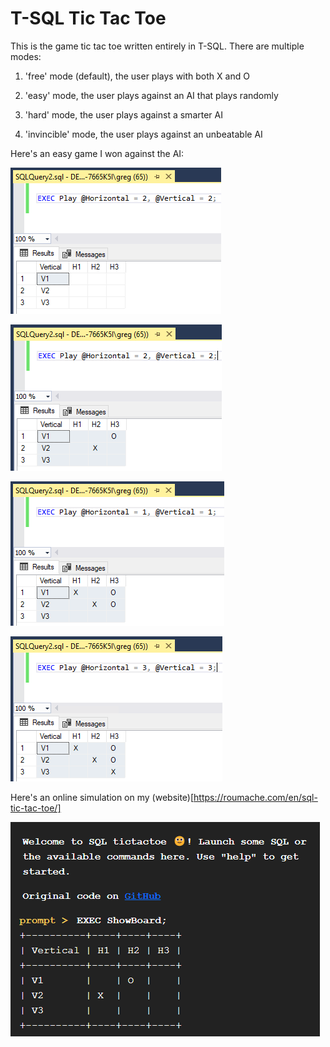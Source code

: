 # T-SQL Tic Tac Toe

This is the game tic tac toe written entirely in T-SQL. There are multiple modes:

1. 'free' mode (default), the user plays with both X and O

2. 'easy' mode, the user plays against an AI that plays randomly

3. 'hard' mode, the user plays against a smarter AI

4. 'invincible' mode, the user plays against an unbeatable AI


Here's an easy game I won against the AI:

![](images/screen-capture-01.png)

![](images/screen-capture-02.png)

![](images/screen-capture-03.png)

![](images/screen-capture-04.png)


Here's an online simulation on my (website)[https://roumache.com/en/sql-tic-tac-toe/]

![](images/screen-capture-05.png)
